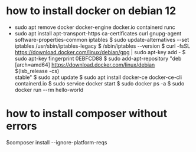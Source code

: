 # how to install docker on debian 12


* sudo apt remove docker docker-engine docker.io containerd runc
* sudo apt install apt-transport-https  ca-certificates  curl gnupg-agent software-properties-common iptables
$ sudo update-alternatives --set iptables /usr/sbin/iptables-legacy
$ /sbin/iptables --version
$ curl -fsSL https://download.docker.com/linux/debian/gpg | sudo apt-key add -
$ sudo apt-key fingerprint 0EBFCD88
$ sudo add-apt-repository    "deb [arch=amd64] https://download.docker.com/linux/debian \
   $(lsb_release -cs) \
   stable"
$ sudo apt update
$ sudo apt install docker-ce docker-ce-cli containerd.io
$ sudo service docker start
$ sudo docker ps -a
$ sudo docker run --rm hello-world

# how to install composer without errors

$composer install --ignore-platform-reqs
